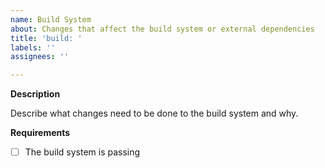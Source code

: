 ```yaml
---
name: Build System
about: Changes that affect the build system or external dependencies
title: 'build: '
labels: ''
assignees: ''

---
```


**Description**

Describe what changes need to be done to the build system and why.

**Requirements**

- [ ] The build system is passing
